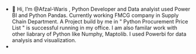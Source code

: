 - 👋 Hi, I’m @Afzal-Waris , Python Developer and Data analyist used Power BI and Python Pandas. Currently working FMCG company in Supply Chain Department. A Project build by me in " Python Procurement Price List " is successful running in my office.
I am also familar work with other liabrary of Python like Numphy, Maptolib. I used Powerbi for data analysis and visualization.  
- 
<!---
Afzal-Waris-Shiblee/Afzal-Waris-Shiblee is a ✨ special ✨ repository because its `README.md` (this file) appears on your GitHub profile.
You can click the Preview link to take a look at your changes.
--->
